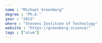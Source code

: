 ```yaml
---
name : "Michael Greenberg"
degree : "Ph.D."
year : "2013"
where : "Stevens Institute of Technology"
website : "https://greenberg.science/"
tags : ["alum"]
---
```

